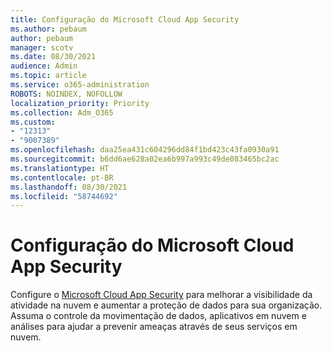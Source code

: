 ```yaml
---
title: Configuração do Microsoft Cloud App Security
ms.author: pebaum
author: pebaum
manager: scotv
ms.date: 08/30/2021
audience: Admin
ms.topic: article
ms.service: o365-administration
ROBOTS: NOINDEX, NOFOLLOW
localization_priority: Priority
ms.collection: Adm_O365
ms.custom:
- "12313"
- "9007389"
ms.openlocfilehash: daa25ea431c604296dd84f1bd423c43fa0930a91
ms.sourcegitcommit: b6dd6ae628a02ea6b997a993c49de083465bc2ac
ms.translationtype: HT
ms.contentlocale: pt-BR
ms.lasthandoff: 08/30/2021
ms.locfileid: "58744692"
---
```

# <a name="microsoft-cloud-app-security-setup"></a>Configuração do Microsoft Cloud App Security

Configure o [Microsoft Cloud App Security](https://aka.ms/cloudappsecuritysetup) para melhorar a visibilidade da atividade na nuvem e aumentar a proteção de dados para sua organização. Assuma o controle da movimentação de dados, aplicativos em nuvem e análises para ajudar a prevenir ameaças através de seus serviços em nuvem.

